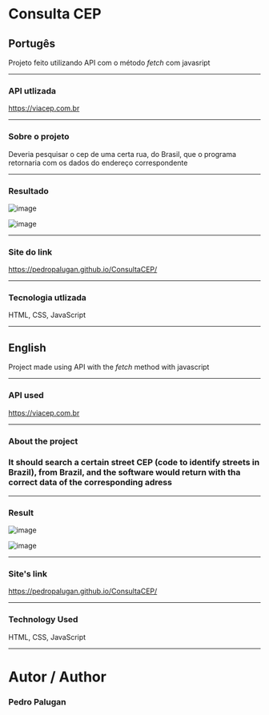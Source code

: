 # Consulta CEP


<h2>Portugês</h2>

Projeto feito utilizando API com o método _fetch_ com javasript


<hr>

<h3>API utlizada</h3>

https://viacep.com.br

<hr>

<h3>Sobre o projeto</h3>


Deveria pesquisar o cep de uma certa rua, do Brasil, que o programa retornaria com os dados do endereço correspondente

<hr>

<h3>Resultado</h3>

![image](https://user-images.githubusercontent.com/88800549/156860920-ffbdae6e-fc0e-496b-a4c7-32f1ed403215.png)

![image](https://user-images.githubusercontent.com/88800549/156860939-979df400-8449-416e-85a6-c489250eb357.png)

<hr>

<h3>Site do link</h3>

https://pedropalugan.github.io/ConsultaCEP/

<hr>

<h3>Tecnologia utlizada</h3>

HTML, CSS, JavaScript

<hr>

<h2>English</h2>

Project made using API with the _fetch_ method with javascript

<hr>

<h3>API used</h3>

https://viacep.com.br

<hr>

<h3>About the project<h3>

It should search a certain street CEP (code to identify streets in Brazil), from Brazil, and the software would return with tha correct data of the corresponding adress


<hr>

<h3>Result</h3>

![image](https://user-images.githubusercontent.com/88800549/156860920-ffbdae6e-fc0e-496b-a4c7-32f1ed403215.png)

![image](https://user-images.githubusercontent.com/88800549/156860939-979df400-8449-416e-85a6-c489250eb357.png)

<hr>
  
<h3>Site's link</h3>

https://pedropalugan.github.io/ConsultaCEP/

<hr>

<h3>Technology Used</h3>

HTML, CSS, JavaScript

<hr>
  
# Autor / Author
  
  <h3>Pedro Palugan</h3>
